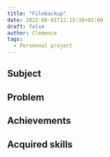 ```yaml
---
title: "Filebackup"
date: 2022-06-01T12:15:16+02:00
draft: false
author: Clemence
tags:
  - Personnal project
---
```


## Subject


## Problem



## Achievements


## Acquired skills

